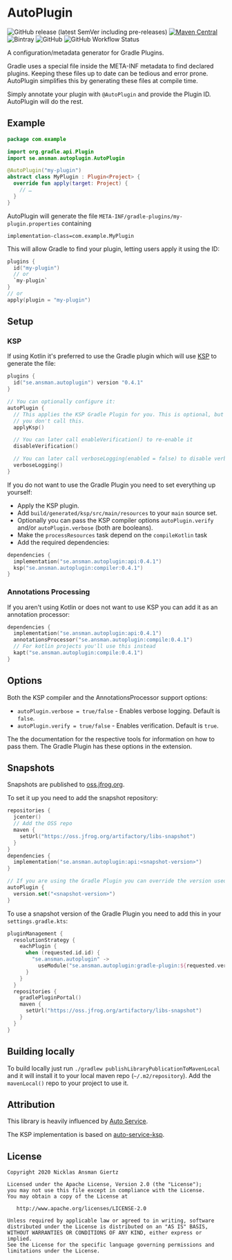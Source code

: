 AutoPlugin
===
![GitHub release (latest SemVer including pre-releases)](https://img.shields.io/github/v/release/ansman/auto-plugin?include_prereleases)
[![Maven Central](https://maven-badges.herokuapp.com/maven-central/se.ansman.autoplugin/api/badge.svg)](https://maven-badges.herokuapp.com/maven-central/se.ansman.autoplugin/api)
![Bintray](https://img.shields.io/bintray/v/ansman/auto-plugin/api)
![GitHub](https://img.shields.io/github/license/ansman/auto-plugin.svg?color=green&style=popout)
![GitHub Workflow Status](https://img.shields.io/github/workflow/status/ansman/auto-plugin/Check)

A configuration/metadata generator for Gradle Plugins.

Gradle uses a special file inside the META-INF metadata to find declared plugins. Keeping these files up to date can be
tedious and error prone. AutoPlugin simplifies this by generating these files at compile time.

Simply annotate your plugin with `@AutoPlugin` and provide the Plugin ID. AutoPlugin will do the rest.

Example
---
```kotlin
package com.example

import org.gradle.api.Plugin
import se.ansman.autoplugin.AutoPlugin

@AutoPlugin("my-plugin")
abstract class MyPlugin : Plugin<Project> {
  override fun apply(target: Project) {
    // …
  }
}
```

AutoPlugin will generate the file `META-INF/gradle-plugins/my-plugin.properties` containing
```plain
implementation-class=com.example.MyPlugin
```

This will allow Gradle to find your plugin, letting users apply it using the ID:
```kotlin
plugins {
  id("my-plugin")
  // or
  `my-plugin`
}
// or
apply(plugin = "my-plugin")
```

Setup
---

### KSP
If using Kotlin it's preferred to use the Gradle plugin which will use [KSP](https://github.com/google/ksp) to generate
the file:
```kotlin
plugins {
  id("se.ansman.autoplugin") version "0.4.1"
}

// You can optionally configure it:
autoPlugin {
  // This applies the KSP Gradle Plugin for you. This is optional, but you need to apply the KSP plugin manually if
  // you don't call this.
  applyKsp()

  // You can later call enableVerification() to re-enable it
  disableVerification()

  // You can later call verboseLogging(enabled = false) to disable verbose logging
  verboseLogging()
}
```

If you do not want to use the Gradle Plugin you need to set everything up yourself:
* Apply the KSP plugin.
* Add `build/generated/ksp/src/main/resources` to your `main` source set.
* Optionally you can pass the KSP compiler options `autoPlugin.verify` and/or `autoPlugin.verbose` (both are booleans).
* Make the `processResources` task depend on the `compileKotlin` task
* Add the required dependencies:
```kotlin
dependencies {
  implementation("se.ansman.autoplugin:api:0.4.1")
  ksp("se.ansman.autoplugin:compiler:0.4.1")
}
```

### Annotations Processing
If you aren't using Kotlin or does not want to use KSP you can add it as an annotation processor:
```kotlin
dependencies {
  implementation("se.ansman.autoplugin:api:0.4.1")
  annotationsProcessor("se.ansman.autoplugin:compile:0.4.1")
  // For kotlin projects you'll use this instead
  kapt("se.ansman.autoplugin:compile:0.4.1")
}
```

Options
---
Both the KSP compiler and the AnnotationsProcessor support options:
* `autoPlugin.verbose = true/false` - Enables verbose logging. Default is `false`.
* `autoPlugin.verify = true/false` - Enables verification. Default is `true`.

The the documentation for the respective tools for information on how to pass them. The Gradle Plugin has these options
in the extension.

Snapshots
---
Snapshots are published to [oss.jfrog.org](https://oss.jfrog.org/artifactory/libs-snapshot/se/ansman/autoplugin/).

To set it up you need to add the snapshot repository:
```kotlin
repositories {
  jcenter()
  // Add the OSS repo
  maven {
    setUrl("https://oss.jfrog.org/artifactory/libs-snapshot")
  }
}
dependencies {
  implementation("se.ansman.autoplugin:api:<snapshot-version>")
}

// If you are using the Gradle Plugin you can override the version used like this:
autoPlugin {
  version.set("<snapshot-version>")
}
```

To use a snapshot version of the Gradle Plugin you need to add this in your `settings.gradle.kts`:
```kotlin
pluginManagement {
  resolutionStrategy {
    eachPlugin {
      when (requested.id.id) {
        "se.ansman.autoplugin" ->
          useModule("se.ansman.autoplugin:gradle-plugin:${requested.version}")
      }
    }
  }
  repositories {
    gradlePluginPortal()
    maven {
      setUrl("https://oss.jfrog.org/artifactory/libs-snapshot")
    }
  }
}
```

Building locally
---
To build locally just run `./gradlew publishLibraryPublicationToMavenLocal` and it will install it to your local maven
repo (`~/.m2/repository`). Add the `mavenLocal()` repo to your project to use it.

Attribution
---
This library is heavily influenced by [Auto Service](https://github.com/google/auto/tree/master/service).

The KSP implementation is based on [auto-service-ksp](https://github.com/ZacSweers/auto-service-ksp).

License
---
```plain
Copyright 2020 Nicklas Ansman Giertz

Licensed under the Apache License, Version 2.0 (the "License");
you may not use this file except in compliance with the License.
You may obtain a copy of the License at

   http://www.apache.org/licenses/LICENSE-2.0

Unless required by applicable law or agreed to in writing, software
distributed under the License is distributed on an "AS IS" BASIS,
WITHOUT WARRANTIES OR CONDITIONS OF ANY KIND, either express or implied.
See the License for the specific language governing permissions and
limitations under the License.
```

